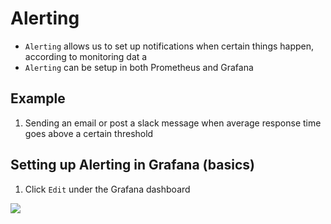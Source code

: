 # Alerting

- `Alerting` allows us to set up notifications when certain things happen, according to monitoring dat a
- `Alerting` can be setup in both Prometheus and Grafana

## Example

1. Sending an email or post a slack message when average response time goes above a certain threshold


## Setting up Alerting in Grafana (basics)

1. Click `Edit` under the Grafana dashboard

<img src="https://user-images.githubusercontent.com/6856382/226143112-622bd05f-ffb3-4fc6-acc0-48f15b466128.png">

#